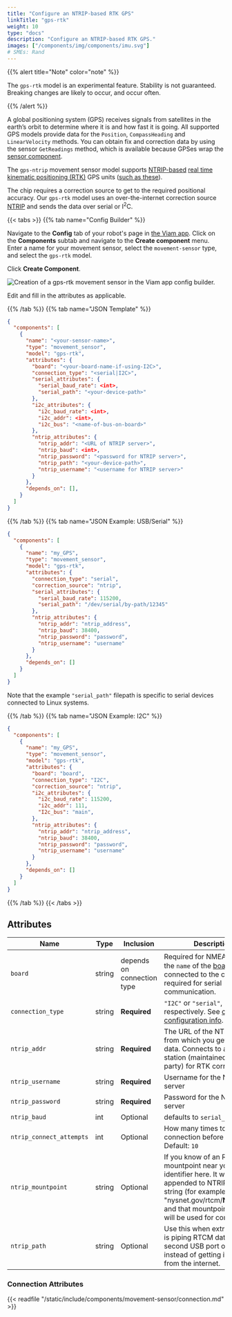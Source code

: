 ```yaml
---
title: "Configure an NTRIP-based RTK GPS"
linkTitle: "gps-rtk"
weight: 10
type: "docs"
description: "Configure an NTRIP-based RTK GPS."
images: ["/components/img/components/imu.svg"]
# SMEs: Rand
---
```


{{% alert title="Note" color="note" %}}

The `gps-rtk` model is an experimental feature.
Stability is not guaranteed.
Breaking changes are likely to occur, and occur often.

{{% /alert %}}

A global positioning system (GPS) receives signals from satellites in the earth’s orbit to determine where it is and how fast it is going.
All supported GPS models provide data for the `Position`, `CompassHeading` and `LinearVelocity` methods.
You can obtain fix and correction data by using the sensor `GetReadings` method, which is available because GPSes wrap the [sensor component](../../../sensor/).

The `gps-ntrip` movement sensor model supports [NTRIP-based](https://en.wikipedia.org/wiki/Networked_Transport_of_RTCM_via_Internet_Protocol) [real time kinematic positioning (RTK)](https://en.wikipedia.org/wiki/Real-time_kinematic_positioning) GPS units ([such as these](https://www.sparkfun.com/rtk)).

The chip requires a correction source to get to the required positional accuracy.
Our `gps-rtk` model uses an over-the-internet correction source [NTRIP](https://en.wikipedia.org/wiki/Networked_Transport_of_RTCM_via_Internet_Protocol) and sends the data over serial or I<sup>2</sup>C.

{{< tabs >}}
{{% tab name="Config Builder" %}}

Navigate to the **Config** tab of your robot's page in [the Viam app](https://app.viam.com).
Click on the **Components** subtab and navigate to the **Create component** menu.
Enter a name for your movement sensor, select the `movement-sensor` type, and select the `gps-rtk` model.

Click **Create Component**.

![Creation of a `gps-rtk` movement sensor in the Viam app config builder.](../../img/gps-rtk-builder.png)

Edit and fill in the attributes as applicable.

{{% /tab %}}
{{% tab name="JSON Template" %}}

```json {class="line-numbers linkable-line-numbers"}
{
  "components": [
    {
      "name": "<your-sensor-name>",
      "type": "movement_sensor",
      "model": "gps-rtk",
      "attributes": {
        "board": "<your-board-name-if-using-I2C>",
        "connection_type": "<serial|I2C>",
        "serial_attributes": {
          "serial_baud_rate": <int>,
          "serial_path": "<your-device-path>"
        },
        "i2c_attributes": {
          "i2c_baud_rate": <int>,
          "i2c_addr": <int>,
          "i2c_bus": "<name-of-bus-on-board>"
        },
        "ntrip_attributes": {
          "ntrip_addr": "<URL of NTRIP server>",
          "ntrip_baud": <int>,
          "ntrip_password": "<password for NTRIP server>",
          "ntrip_path": "<your-device-path>",
          "ntrip_username": "<username for NTRIP server>"
        }
      },
      "depends_on": [],
    }
  ]
}
```

{{% /tab %}}
{{% tab name="JSON Example: USB/Serial" %}}

```json {class="line-numbers linkable-line-numbers"}
{
  "components": [
    {
      "name": "my_GPS",
      "type": "movement_sensor",
      "model": "gps-rtk",
      "attributes": {
        "connection_type": "serial",
        "correction_source": "ntrip",
        "serial_attributes": {
          "serial_baud_rate": 115200,
          "serial_path": "/dev/serial/by-path/12345"
        },
        "ntrip_attributes": {
          "ntrip_addr": "ntrip_address",
          "ntrip_baud": 38400,
          "ntrip_password": "password",
          "ntrip_username": "username"
        }
      },
      "depends_on": []
    }
  ]
}
```

Note that the example `"serial_path"` filepath is specific to serial devices connected to Linux systems.

{{% /tab %}}
{{% tab name="JSON Example: I2C" %}}

```json {class="line-numbers linkable-line-numbers"}
{
  "components": [
    {
      "name": "my_GPS",
      "type": "movement_sensor",
      "model": "gps-rtk",
      "attributes": {
        "board": "board",
        "connection_type": "I2C",
        "correction_source": "ntrip",
        "i2c_attributes": {
          "i2c_baud_rate": 115200,
          "i2c_addr": 111,
          "I2c_bus": "main",
        },
        "ntrip_attributes": {
          "ntrip_addr": "ntrip_address",
          "ntrip_baud": 38400,
          "ntrip_password": "password",
          "ntrip_username": "username"
        }
      },
      "depends_on": []
    }
  ]
}
```

{{% /tab %}}
{{< /tabs >}}

## Attributes

Name | Type | Inclusion | Description |
---- | ---- | --------- | ----------- |
`board` | string | depends on connection type | Required for NMEA over [I<sup>2</sup>C](/components/board/#i2cs); the `name` of the [board](/components/board/) connected to the chip. Not required for serial communication.
`connection_type` | string | **Required** | `"I2C"` or `"serial"`, respectively. See [connection configuration info](#connection-attributes).
`ntrip_addr` | string | **Required** | The URL of the NTRIP server from which you get correction data. Connects to a base station (maintained by a third party) for RTK corrections
`ntrip_username` | string | **Required** | Username for the NTRIP server
`ntrip_password` | string | **Required** | Password for the NTRIP server
`ntrip_baud` | int | Optional | defaults to `serial_baud_rate`  | Only necessary if you want NTRIP baud rate to be different from serial baud rate.
`ntrip_connect_attempts` | int | Optional | How many times to attempt connection before timing out. <br> Default: `10`
`ntrip_mountpoint` | string | Optional | If you know of an RTK mountpoint near you, write its identifier here. It will be appended to NTRIP address string (for example, "nysnet.gov/rtcm/**NJMTPT1**") and that mountpoint's data will be used for corrections.
`ntrip_path` | string | Optional | Use this when extra hardware is piping RTCM data through a second USB port on an [board](/components/board/) instead of getting it directly from the internet.

### Connection Attributes

{{< readfile "/static/include/components/movement-sensor/connection.md" >}}
